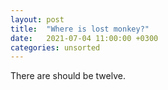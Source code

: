 ```yaml
---
layout: post
title:  "Where is lost monkey?"
date:   2021-07-04 11:00:00 +0300
categories: unsorted
---
```


There are should be twelve.
